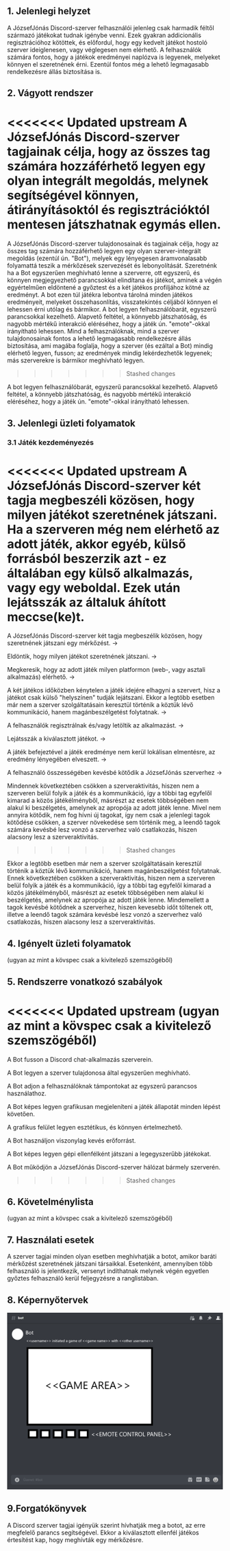 ## 1. Jelenlegi helyzet

A JózsefJónás Discord-szerver felhasználói jelenleg csak harmadik féltől származó játékokat tudnak igénybe venni. Ezek gyakran addicionális regisztrációhoz kötöttek, és előfordul, hogy egy kedvelt játékot hostoló szerver ideiglenesen, vagy véglegesen nem elérhető. A felhasználók számára fontos, hogy a játékok eredményei naplózva is legyenek, melyeket könnyen el szeretnének érni. Ezentúl fontos még a lehető legmagasabb rendelkezésre állás biztosítása is.

## 2. Vágyott rendszer

<<<<<<< Updated upstream
A JózsefJónás Discord-szerver tagjainak célja, hogy az összes tag számára hozzáférhető legyen egy olyan integrált megoldás, melynek segítségével könnyen, átirányításoktól és regisztrációktól mentesen játszhatnak egymás ellen.
=======
A JózsefJónás Discord-szerver tulajdonosainak és tagjainak célja, hogy az összes tag számára hozzáférhető legyen egy olyan szerver-integrált megoldás (ezentúl ún. "Bot"), melyek egy lényegesen áramvonalasabb folyamattá teszik a mérkőzések szervezését és lebonyolítását. 
Szeretnénk ha a Bot egyszerűen meghívható lenne a szerverre, ott egyszerű, és könnyen megjegyezhető parancsokkal elindítana és játékot, aminek a végén egyértelműen eldöntené a győztest és a két játékos profiljához kötné az eredményt. A bot ezen túl játékra lebontva tárolná minden játékos eredményeit, melyeket összehasonlítás, visszatekintés céljából könnyen el lehessen érni utólag és bármikor. 
A bot legyen felhasználóbarát, egyszerű parancsokkal kezelhető. Alapvető feltétel, a könnyebb játszhatóság, és nagyobb mértékű interakció eléréséhez, hogy a játék ún. "emote"-okkal irányítható lehessen.
Mind a felhasználóknak, mind a szerver tulajdonosainak fontos a lehető legmagasabb rendelkezésre állás biztosítása, ami magába foglalja, hogy a szerver (és ezáltal a Bot) mindig elérhető legyen, fusson; az eredmények mindig lekérdezhetők legyenek; más szerverekre is bármikor meghívható legyen.
>>>>>>> Stashed changes

A bot legyen felhasználóbarát, egyszerű parancsokkal kezelhető. Alapvető feltétel, a könnyebb játszhatóság, és nagyobb mértékű interakció eléréséhez, hogy a játék ún. "emote"-okkal irányítható lehessen.


## 3. Jelenlegi üzleti folyamatok

### 3.1 Játék kezdeményezés

<<<<<<< Updated upstream
A JózsefJónás Discord-szerver két tagja megbeszéli közösen, hogy milyen játékot szeretnének játszani. Ha a szerveren még nem elérhető az adott játék, akkor egyéb, külső forrásból beszerzik azt - ez általában egy külső alkalmazás, vagy egy weboldal. Ezek után lejátsszák az általuk áhított meccse\(ke\)t.
=======
A JózsefJónás Discord-szerver két tagja megbeszélik közösen, hogy szeretnének játszani egy mérkőzést. -> 

Eldöntik, hogy milyen játékot szeretnének játszani. ->

Megkeresik, hogy az adott játék milyen platformon (web-, vagy asztali alkalmazás) elérhető. ->

A két játékos időközben kénytelen a játék idejére elhagyni a szervert, hisz a játékot csak külső "helyszínen" tudják lejátszani.
Ekkor a legtöbb esetben már nem a szerver szolgáltatásain keresztül történik a köztük lévő kommunikáció, hanem magánbeszélgetést folytatnak. ->

A felhasználók regisztrálnak és/vagy letöltik az alkalmazást. ->

Lejátsszák a kiválasztott játékot. ->

A játék befejeztével a játék eredménye nem kerül lokálisan elmentésre, az eredmény lényegében elveszett. ->

A felhasználó összességében kevésbé kötődik a JózsefJónás szerverhez ->

Mindennek következtében csökken a szerveraktivitás, hiszen nem a szerveren belül folyik a játék és a kommunikáció, így a többi tag egyfelől kimarad a közös játékélményből, másrészt az esetek többségében nem alakul ki beszélgetés, amelynek az apropója az adott játék lenne. Mivel nem annyira kötődik, nem fog hívni új tagokat, így nem csak a jelenlegi tagok kötődése csökken, a szerver növekedése sem történik meg, a leendő tagok számára kevésbé lesz vonzó a szerverhez való csatlakozás, hiszen alacsony lesz a szerveraktivitás.
>>>>>>> Stashed changes

Ekkor a legtöbb esetben már nem a szerver szolgáltatásain keresztül történik a köztük lévő kommunikáció, hanem magánbeszélgetést folytatnak.
Ennek következtében csökken a szerveraktivitás, hiszen nem a szerveren belül folyik a játék és a kommunikáció, így a többi tag egyfelől kimarad a közös játékélményből, másrészt az esetek többségében nem alakul ki beszélgetés, amelynek az apropója az adott játék lenne.
Mindemellett a tagok kevésbé kötődnek a szerverhez, hiszen kevesebb időt töltenek ott, illetve a leendő tagok számára kevésbé lesz vonzó a szerverhez való csatlakozás, hiszen alacsony lesz a szerveraktivitás.

## 4. Igényelt üzleti folyamatok

(ugyan az mint a kövspec csak a kivitelező szemszögéből)


## 5. Rendszerre vonatkozó szabályok

<<<<<<< Updated upstream
(ugyan az mint a kövspec csak a kivitelező szemszögéből)
=======
A Bot fusson a Discord chat-alkalmazás szerverein.

A Bot legyen a szerver tulajdonosa által egyszerűen meghívható.

A Bot adjon a felhasználóknak támpontokat az egyszerű parancsos használathoz.

A Bot képes legyen grafikusan megjeleníteni a játék állapotát minden lépést követően.

A grafikus felület legyen esztétikus, és könnyen értelmezhető.

A Bot használjon viszonylag kevés erőforrást.

A Bot képes legyen gépi ellenfélként játszani a legegyszerűbb játékokat.

A Bot működjön a JózsefJónás Discord-szerver hálózat bármely szerverén.
>>>>>>> Stashed changes


## 6. Követelménylista

(ugyan az mint a kövspec csak a kivitelező szemszögéből)


## 7. Használati esetek

A szerver tagjai minden olyan esetben meghívhatják a botot, amikor baráti mérkőzést szeretnének játszani társaikkal. Esetenként, amennyiben több felhasználó is jelentkezik, versenyt indíthatnak melynek végén egyetlen győztes felhasználó kerül feljegyzésre a ranglistában.

## 8. Képernyőtervek

![Képernyőterv](/img/discord_bot_sketch.png)

## 9.Forgatókönyvek

A Discord szerver tagjai igényük szerint hívhatják meg a botot, az erre megfelelő parancs segítségével. Ekkor a kiválasztott ellenfél játékos értesítést kap, hogy meghívták egy mérkőzésre.
